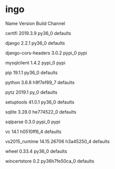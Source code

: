 # ingo

<p>Name                    Version                   Build  Channel </p>
<p>certifi                   2019.3.9                 py36_0    defaults</p>
<p>django                    2.2.1                    py36_0    defaults</p>
<p>django-cors-headers       3.0.2                    pypi_0    pypi</p>
<p>mysqlclient               1.4.2                    pypi_0    pypi</p>
<p>pip                       19.1.1                   py36_0    defaults</p>
<p>python                    3.6.8                h9f7ef89_7    defaults</p>
<p>pytz                      2019.1                     py_0    defaults</p>
<p>setuptools                41.0.1                   py36_0    defaults</p>
<p>sqlite                    3.28.0               he774522_0    defaults</p>
<p>sqlparse                  0.3.0                    pypi_0    pypi</p>
<p>vc                        14.1                 h0510ff6_4    defaults</p>
<p>vs2015_runtime            14.15.26706          h3a45250_4    defaults</p>
<p>wheel                     0.33.4                   py36_0    defaults</p>
<p>wincertstore              0.2              py36h7fe50ca_0    defaults</p>